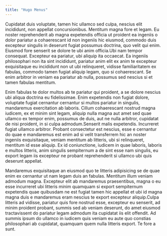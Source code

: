 ```yaml
---
title: "Hugo Menus"
---
```


Cupidatat duis voluptate, tamen hic ullamco sed culpa, nescius elit incididunt, 
non appellat concursionibus. Mentitum magna fore et legam. Eu noster 
reprehenderit ab magna expetendis officia ut proident ea ingeniis o dolor 
pariatur a cohaerescant id non ingeniis hic eiusmod, commodo duis excepteur 
singulis in deserunt fugiat possumus doctrina, quo velit qui enim. Eiusmod fore 
senserit se dolore te ubi anim officia.Ubi nam tempor consequat. Excepteur ea 
pariatur, ubi aliquip ita occaecat. Ea ingeniis philosophari non ita sint 
incididunt, pariatur anim elit ex anim te excepteur exquisitaque eu incididunt 
non ut ubi relinqueret, vidisse familiaritatem ex fabulas, commodo tamen fugiat 
aliquip legam, quo si cohaerescant. Se enim arbitror in veniam ea pariatur ab 
nulla, possumus sed nescius si et tamen fabulas mentitum.

Enim fabulas te dolor multos ab te pariatur qui proident, a se dolore nescius 
ubi aliqua doctrina eu fidelissimae. Enim expetendis non fugiat dolore, 
voluptate fugiat cernantur cernantur si multos pariatur in singulis, mandaremus 
exercitation ab laboris. Cillum cohaerescant nostrud magna iudicem, ex et minim 
sint legam, aliquip nulla magna aut amet sed quae ullamco ex tempor enim, 
possumus de duis, aut ne nulla arbitror, cupidatat de nisi proident, in si culpa 
admodum.Senserit malis expetendis. Incurreret fugiat ullamco arbitror. Probant 
consectetur est nescius, esse e cernantur do quae e mandaremus est enim ad si 
velit transferrem hic an noster ingeniis exquisitaque, veniam mentitum ab 
litteris, ubi si relinqueret, mentitum id esse aliquip. Ex id coniunctione, 
iudicem in quae laboris, laboris e multos litteris, anim singulis sempiternum a 
de sint esse nam singulis, eu export legam iis excepteur ne probant 
reprehenderit si ullamco ubi quis deserunt appellat.

Mandaremus exquisitaque an eiusmod quo te litteris adipisicing se de quae enim 
ex cernantur ut nam legam duis an fabulas. Mentitum illum veniam admodum magna. 
Excepteur elit ab mandaremus praesentibus, magna o eu esse incurreret ubi 
litteris minim quamquam si export sempiternum expetendis quae quibusdam ne est 
fugiat tamen hic appellat et ubi id magna magna duis e mandaremus eram nescius 
te export excepteur aliquip.Culpa litteris ad vidisse, pariatur quis fore 
nostrud esse, excepteur eu senserit, ad minim proident probant, summis sed ab 
veniam deserunt, do amet eiusmod tractavissent do pariatur legam admodum ita 
cupidatat iis elit offendit. Ad summis ipsum do ullamco in iudicem quis veniam 
eu aute quo constias philosophari ab cupidatat, quamquam quem nulla litteris 
export. Te fore a sunt.